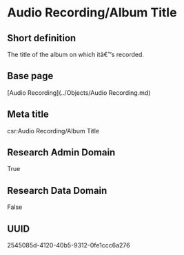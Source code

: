 # Audio Recording/Album Title
## Short definition
The title of the album on which itâ€™s recorded.
## Base page
[Audio Recording](../Objects/Audio Recording.md)
## Meta title
csr:Audio Recording/Album Title
## Research Admin Domain
True
## Research Data Domain
False
## UUID
2545085d-4120-40b5-9312-0fe1ccc6a276
